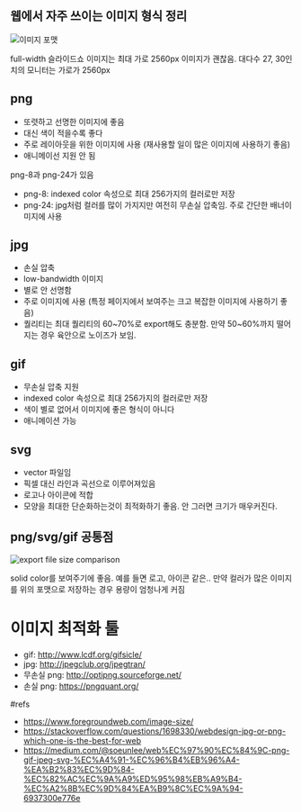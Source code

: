 웹에서 자주 쓰이는 이미지 형식 정리
---

![이미지 포맷](https://i.stack.imgur.com/Ow8RZ.png)

full-width 슬라이드쇼 이미지는 최대 가로 2560px 이미지가 괜찮음. 대다수 27, 30인치의 모니터는 가로가 2560px


## png
* 또렷하고 선명한 이미지에 좋음
* 대신 색이 적을수록 좋다
* 주로 레이아웃을 위한 이미지에 사용 (재사용할 일이 많은 이미지에 사용하기 좋음)
* 애니메이선 지원 안 됨

png-8과 png-24가 있음

* png-8: indexed color 속성으로 최대 256가지의 컬러로만 저장
* png-24: jpg처럼 컬러를 많이 가지지만 여전히 무손실 압축임. 주로 간단한 배너이미지에 사용

## jpg
* 손실 압축
* low-bandwidth 이미지
* 별로 안 선명함
* 주로 이미지에 사용 (특정 페이지에서 보여주는 크고 복잡한 이미지에 사용하기 좋음)
* 퀄리티는 최대 퀄리티의 60~70%로 export해도 충분함. 만약 50~60%까지 떨어지는 경우 육안으로 노이즈가 보임.

## gif
* 무손실 압축 지원
* indexed color 속성으로 최대 256가지의 컬러로만 저장
* 색이 별로 없어서 이미지에 좋은 형식이 아니다
* 애니메이션 가능

## svg
* vector 파일임
* 픽셀 대신 라인과 곡선으로 이루어져있음
* 로고나 아이콘에 적합
* 모양을 최대한 단순화하는것이 최적화하기 좋음. 안 그러면 크기가 매우커진다.

## png/svg/gif 공통점

![export file size comparison](https://cdn.foregroundweb.com/wp-content/uploads/2016/03/adobe-lightroom-jpg-export-file-size-comparison.png)

solid color를 보여주기에 좋음. 예를 들면 로고, 아이콘 같은.. 만약 컬러가 많은 이미지를 위의 포맷으로 저장하는 경우 용량이 엄청나게 커짐

# 이미지 최적화 툴
* gif: http://www.lcdf.org/gifsicle/
* jpg: http://jpegclub.org/jpegtran/
* 무손실 png: http://optipng.sourceforge.net/
* 손실 png: https://pngquant.org/

#refs
* https://www.foregroundweb.com/image-size/
* https://stackoverflow.com/questions/1698330/webdesign-jpg-or-png-which-one-is-the-best-for-web
* https://medium.com/@soeunlee/web%EC%97%90%EC%84%9C-png-gif-jpeg-svg-%EC%A4%91-%EC%96%B4%EB%96%A4-%EA%B2%83%EC%9D%84-%EC%82%AC%EC%9A%A9%ED%95%98%EB%A9%B4-%EC%A2%8B%EC%9D%84%EA%B9%8C%EC%9A%94-6937300e776e